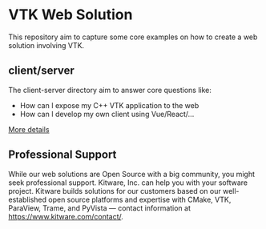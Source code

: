 # VTK Web Solution

This repository aim to capture some core examples on how to create a web solution involving VTK.

## client/server

The client-server directory aim to answer core questions like:
 - How can I expose my C++ VTK application to the web
 - How can I develop my own client using Vue/React/...

[More details](./client-server/README.md)

## Professional Support

While our web solutions are Open Source with a big community, you might seek professional support. Kitware, Inc. can help you with your software project. Kitware builds solutions for our customers based on our well-established open source platforms and expertise with CMake, VTK, ParaView, Trame, and PyVista — contact information at https://www.kitware.com/contact/.